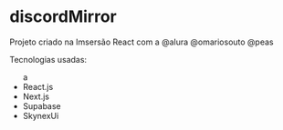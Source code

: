 # discordMirror
Projeto criado na Imsersão React com a @alura @omariosouto @peas
<p>Tecnologias usadas:
<ul>
  a<link rel="stylesheet" href="https://pt-br.reactjs.org/">
  <li>React.js</li>
  <li>Next.js</li>
  <li>Supabase</li>
  <li>SkynexUi</li>
</ul>
